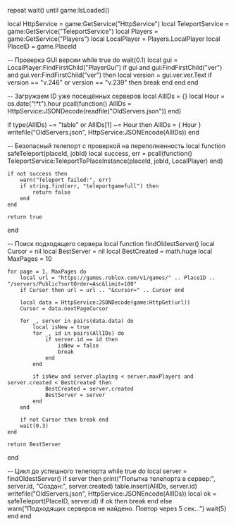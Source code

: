 repeat wait() until game:IsLoaded()

local HttpService = game:GetService("HttpService")
local TeleportService = game:GetService("TeleportService")
local Players = game:GetService("Players")
local LocalPlayer = Players.LocalPlayer
local PlaceID = game.PlaceId

-- Проверка GUI версии
while true do
    wait(0.1)
    local gui = LocalPlayer:FindFirstChild("PlayerGui")
    if gui and gui:FindFirstChild("ver") and gui.ver:FindFirstChild("ver") then
        local version = gui.ver.ver.Text
        if version == "v.246" or version == "v.239" then
            break
        end
    end
end

-- Загружаем ID уже посещённых серверов
local AllIDs = {}
local Hour = os.date("!*t").hour
pcall(function()
    AllIDs = HttpService:JSONDecode(readfile("OldServers.json"))
end)

if type(AllIDs) ~= "table" or AllIDs[1] ~= Hour then
    AllIDs = { Hour }
    writefile("OldServers.json", HttpService:JSONEncode(AllIDs))
end

-- Безопасный телепорт с проверкой на переполненность
local function safeTeleport(placeId, jobId)
    local success, err = pcall(function()
        TeleportService:TeleportToPlaceInstance(placeId, jobId, LocalPlayer)
    end)

    if not success then
        warn("Teleport failed:", err)
        if string.find(err, "teleportgamefull") then
            return false
        end
    end

    return true
end

-- Поиск подходящего сервера
local function findOldestServer()
    local Cursor = nil
    local BestServer = nil
    local BestCreated = math.huge
    local MaxPages = 10

    for page = 1, MaxPages do
        local url = "https://games.roblox.com/v1/games/" .. PlaceID .. "/servers/Public?sortOrder=Asc&limit=100"
        if Cursor then url = url .. "&cursor=" .. Cursor end

        local data = HttpService:JSONDecode(game:HttpGet(url))
        Cursor = data.nextPageCursor

        for _, server in pairs(data.data) do
            local isNew = true
            for _, id in pairs(AllIDs) do
                if server.id == id then
                    isNew = false
                    break
                end
            end

            if isNew and server.playing < server.maxPlayers and server.created < BestCreated then
                BestCreated = server.created
                BestServer = server
            end
        end

        if not Cursor then break end
        wait(0.3)
    end

    return BestServer
end

-- Цикл до успешного телепорта
while true do
    local server = findOldestServer()
    if server then
        print("Попытка телепорта в сервер:", server.id, "Создан:", server.created)
        table.insert(AllIDs, server.id)
        writefile("OldServers.json", HttpService:JSONEncode(AllIDs))
        local ok = safeTeleport(PlaceID, server.id)
        if ok then break end
    else
        warn("Подходящих серверов не найдено. Повтор через 5 сек...")
        wait(5)
    end
end
